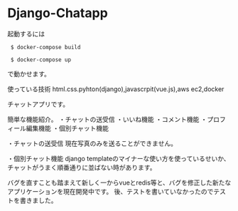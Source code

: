 # Django-Chatapp

起動するには

```
 $ docker-compose build
```

```
 $ docker-compose up
```

で動かせます。



使っている技術 html.css.pyhton(django),javascrpit(vue.js),aws ec2,docker

チャットアプリです。

簡単な機能紹介。
・チャットの送受信
・いいね機能
・コメント機能
・プロフィール編集機能
・個別チャット機能


・チャットの送受信
現在写真のみを送ることができません。

・個別チャット機能
django templateのマイナーな使い方を使っているせいか、チャットがうまく順番通りに並ばない時があります。



バグを直すことも踏まえて新しく一からvueとredis等と、バグを修正した新たなアプリケーションを現在開発中です。
後、テストを書いていなかったのでテストを書きました。
